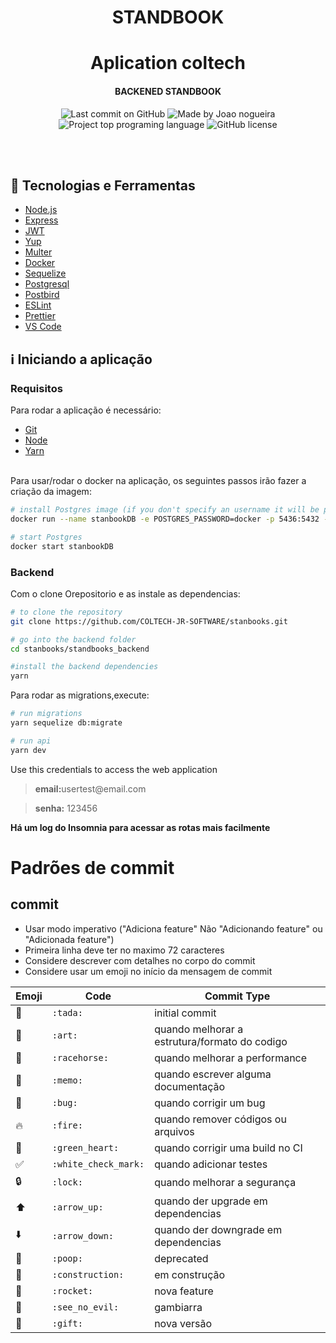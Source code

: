 <h1 align="center">
    STANDBOOK
    <br>
</h1>

<h1 align="center">
   Aplication coltech
</h1>

<h4 align="center">
  BACKENED STANDBOOK
</h4>

<p align="center">
<img alt="Last commit on GitHub" src="https://img.shields.io/github/last-commit/joaomenna1/COLTECH?color=7159C1">
<img alt="Made by Joao nogueira" src="https://img.shields.io/badge/made%20by-joaomenna1-%20?color=7159C1">
<img alt="Project top programing language" src="https://img.shields.io/github/languages/top/joaomenna1/COLTECH?color=7159C1">
<img alt="GitHub license" src="https://img.shields.io/github/license/joaomenna1/COLTECH?color=7159C1">
</p>
<br><br>

## :rocket: Tecnologias e Ferramentas

-   [Node.js](https://nodejs.org/)
-   [Express](https://expressjs.com/)
-   [JWT](https://jwt.io/)
-   [Yup](https://www.npmjs.com/package/yup)
-   [Multer](https://github.com/expressjs/multer)
-   [Docker](https://www.docker.com/)
-   [Sequelize](https://sequelize.org/)
-   [Postgresql](https://www.postgresql.org/)
-   [Postbird](https://www.electronjs.org/apps/postbird)
-   [ESLint](https://eslint.org/)
-   [Prettier](https://prettier.io/)
-   [VS Code](https://code.visualstudio.com/)

## :information_source: Iniciando a aplicação

### Requisitos

Para rodar a aplicação é necessário:
* [Git](https://git-scm.com)
* [Node](https://nodejs.org/)
* [Yarn](https://yarnpkg.com/)

<br>
Para usar/rodar o docker na aplicação, os seguintes passos irão fazer a criação da imagem:

```bash
# install Postgres image (if you don't specify an username it will be postgres by default)
docker run --name stanbookDB -e POSTGRES_PASSWORD=docker -p 5436:5432 -d postgres:11

# start Postgres
docker start stanbookDB

```
### Backend
Com o clone Orepositorio e as instale as dependencias:
```bash
# to clone the repository
git clone https://github.com/COLTECH-JR-SOFTWARE/stanbooks.git

# go into the backend folder
cd stanbooks/standbooks_backend

#install the backend dependencies
yarn

```
Para rodar as migrations,execute:
```bash
# run migrations
yarn sequelize db:migrate

# run api
yarn dev
```

Use this credentials to access the web application
<blockquote><strong>email:</strong>usertest@email.com</blockquote>
<blockquote> <strong>senha:</strong> 123456</blockquote>


**Há um log do Insomnia para acessar as rotas mais facilmente**

# Padrões de commit

## commit

- Usar modo imperativo ("Adiciona feature" Não "Adicionando feature" ou "Adicionada feature")
- Primeira linha deve ter no maximo 72 caracteres
- Considere descrever com detalhes no corpo do commit
- Considere usar um emoji no iní­cio da mensagem de commit

Emoji | Code | Commit Type
------------ | ------------- | -------------
:tada: | `:tada:` | initial commit
:art: | `:art:` | quando melhorar a estrutura/formato do codigo
:racehorse: | `:racehorse:` | quando melhorar a performance
:memo: | `:memo:` | quando escrever alguma documentação
:bug: | `:bug:` | quando corrigir um bug
:fire: | `:fire:` | quando remover códigos ou arquivos
:green_heart: | `:green_heart:` | quando corrigir uma build no CI
:white_check_mark: | `:white_check_mark:` | quando adicionar testes
:lock: | `:lock:` | quando melhorar a segurança
:arrow_up: | `:arrow_up:` | quando der upgrade em dependencias
:arrow_down: | `:arrow_down:` | quando der downgrade em dependencias
:poop: | `:poop:` | deprecated
:construction: | `:construction:` | em construção
:rocket: | `:rocket:` | nova feature
:see_no_evil: | `:see_no_evil:` | gambiarra
:gift: | `:gift:` | nova versão

